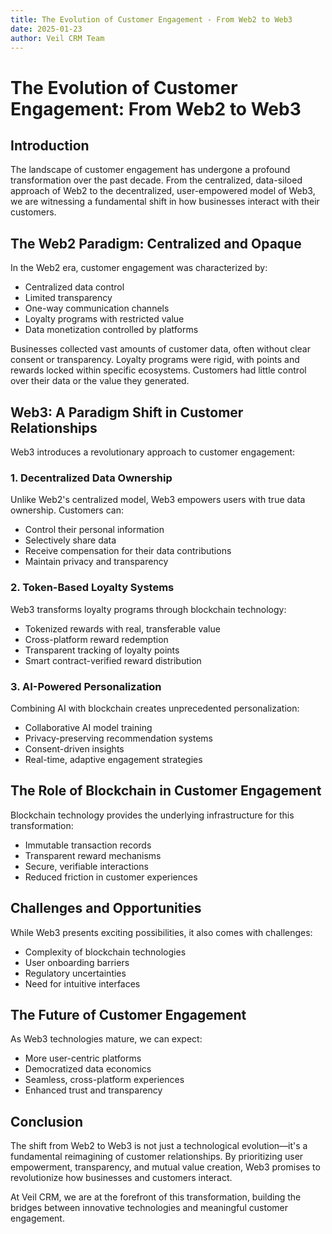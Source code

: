 ```yaml
---
title: The Evolution of Customer Engagement - From Web2 to Web3
date: 2025-01-23
author: Veil CRM Team
---
```


# The Evolution of Customer Engagement: From Web2 to Web3

## Introduction

The landscape of customer engagement has undergone a profound transformation over the past decade. From the centralized, data-siloed approach of Web2 to the decentralized, user-empowered model of Web3, we are witnessing a fundamental shift in how businesses interact with their customers.

## The Web2 Paradigm: Centralized and Opaque

In the Web2 era, customer engagement was characterized by:

- Centralized data control
- Limited transparency
- One-way communication channels
- Loyalty programs with restricted value
- Data monetization controlled by platforms

Businesses collected vast amounts of customer data, often without clear consent or transparency. Loyalty programs were rigid, with points and rewards locked within specific ecosystems. Customers had little control over their data or the value they generated.

## Web3: A Paradigm Shift in Customer Relationships

Web3 introduces a revolutionary approach to customer engagement:

### 1. Decentralized Data Ownership

Unlike Web2's centralized model, Web3 empowers users with true data ownership. Customers can:

- Control their personal information
- Selectively share data
- Receive compensation for their data contributions
- Maintain privacy and transparency

### 2. Token-Based Loyalty Systems

Web3 transforms loyalty programs through blockchain technology:

- Tokenized rewards with real, transferable value
- Cross-platform reward redemption
- Transparent tracking of loyalty points
- Smart contract-verified reward distribution

### 3. AI-Powered Personalization

Combining AI with blockchain creates unprecedented personalization:

- Collaborative AI model training
- Privacy-preserving recommendation systems
- Consent-driven insights
- Real-time, adaptive engagement strategies

## The Role of Blockchain in Customer Engagement

Blockchain technology provides the underlying infrastructure for this transformation:

- Immutable transaction records
- Transparent reward mechanisms
- Secure, verifiable interactions
- Reduced friction in customer experiences

## Challenges and Opportunities

While Web3 presents exciting possibilities, it also comes with challenges:

- Complexity of blockchain technologies
- User onboarding barriers
- Regulatory uncertainties
- Need for intuitive interfaces

## The Future of Customer Engagement

As Web3 technologies mature, we can expect:

- More user-centric platforms
- Democratized data economics
- Seamless, cross-platform experiences
- Enhanced trust and transparency

## Conclusion

The shift from Web2 to Web3 is not just a technological evolution—it's a fundamental reimagining of customer relationships. By prioritizing user empowerment, transparency, and mutual value creation, Web3 promises to revolutionize how businesses and customers interact.

At Veil CRM, we are at the forefront of this transformation, building the bridges between innovative technologies and meaningful customer engagement.
